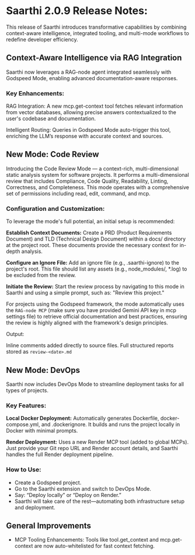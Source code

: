  
# Saarthi 2.0.9 Release Notes:

This release of Saarthi introduces transformative capabilities by combining context-aware intelligence, integrated tooling, and multi-mode workflows to redefine developer efficiency. 

## Context-Aware Intelligence via RAG Integration 

Saarthi now leverages a RAG-node agent integrated seamlessly with Godspeed Mode, enabling advanced documentation-aware responses. 

### Key Enhancements: 

RAG Integration: A new mcp.get-context tool fetches relevant information from vector databases, allowing precise answers contextualized to the user's codebase and documentation. 

Intelligent Routing: Queries in Godspeed Mode auto-trigger this tool, enriching the LLM’s response with accurate context and sources. 

## New Mode: Code Review 

Introducing the Code Review Mode — a context-rich, multi-dimensional static analysis system for software projects. It performs a multi-dimensional review that includes Compliance, Code Quality, Readability, Linting, Correctness, and Completeness. This mode operates with a comprehensive set of permissions including read, edit, command, and mcp. 

### Configuration and Customization: 

To leverage the mode's full potential, an initial setup is recommended: 

**Establish Context Documents:** Create a PRD (Product Requirements Document) and TLD (Technical Design Document) within a docs/ directory at the project root. These documents provide the necessary context for in-depth analysis. 

**Configure an Ignore File:** Add an ignore file (e.g., .saarthi-ignore) to the project's root. This file should list any assets (e.g., node_modules/, *.log) to be excluded from the review. 

**Initiate the Review:** Start the review process by navigating to this mode in Saarthi and using a simple prompt, such as: "Review this project." 

For projects using the Godspeed framework, the mode automatically uses the `RAG-node MCP` (make sure you have provided Gemini API key in mcp settings file) to retrieve official documentation and best practices, ensuring the review is highly aligned with the framework's design principles. 

Output: 

Inline comments added directly to source files. 
Full structured reports stored as `review-<date>.md` 

## New Mode: DevOps 

Saarthi now includes DevOps Mode to streamline deployment tasks for all types of projects. 

### Key Features: 

**Local Docker Deployment:** Automatically generates Dockerfile, docker-compose.yml, and .dockerignore. It builds and runs the project locally in Docker with minimal prompts. 

**Render Deployment:** Uses a new Render MCP tool (added to global MCPs). Just provide your Git repo URL and Render account details, and Saarthi handles the full Render deployment pipeline. 

### How to Use: 

- Create a Godspeed project. 
- Go to the Saarthi extension and switch to DevOps Mode. 
- Say: “Deploy locally” or “Deploy on Render.” 
- Saarthi will take care of the rest—automating both infrastructure setup and deployment. 

## General Improvements 

* MCP Tooling Enhancements: Tools like tool.get_context and mcp.get-context are now auto-whitelisted for fast context fetching. 
 

 